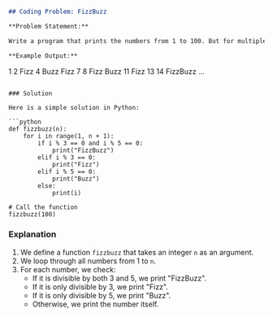 

```markdown
## Coding Problem: FizzBuzz

**Problem Statement:**

Write a program that prints the numbers from 1 to 100. But for multiples of three, print "Fizz" instead of the number, and for the multiples of five, print "Buzz". For numbers which are multiples of both three and five, print "FizzBuzz".

**Example Output:**
```
1
2
Fizz
4
Buzz
Fizz
7
8
Fizz
Buzz
11
Fizz
13
14
FizzBuzz
...
```

### Solution

Here is a simple solution in Python:

```python
def fizzbuzz(n):
    for i in range(1, n + 1):
        if i % 3 == 0 and i % 5 == 0:
            print("FizzBuzz")
        elif i % 3 == 0:
            print("Fizz")
        elif i % 5 == 0:
            print("Buzz")
        else:
            print(i)

# Call the function
fizzbuzz(100)
```

### Explanation

1. We define a function `fizzbuzz` that takes an integer `n` as an argument.
2. We loop through all numbers from 1 to `n`.
3. For each number, we check:
   - If it is divisible by both 3 and 5, we print "FizzBuzz".
   - If it is only divisible by 3, we print "Fizz".
   - If it is only divisible by 5, we print "Buzz".
   - Otherwise, we print the number itself.
```

